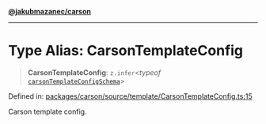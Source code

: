 [**@jakubmazanec/carson**](../README.md)

---

# Type Alias: CarsonTemplateConfig

> **CarsonTemplateConfig**: `z.infer`\<_typeof_
> [`carsonTemplateConfigSchema`](../variables/carsonTemplateConfigSchema.md)\>

Defined in:
[packages/carson/source/template/CarsonTemplateConfig.ts:15](https://github.com/jakubmazanec/tools/blob/adfe44f908094c1d1cdf19837842b33066bbd9d7/packages/carson/source/template/CarsonTemplateConfig.ts#L15)

Carson template config.
